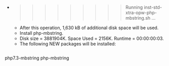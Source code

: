 * >>>>>>>>> Running inst-std-xtra-opw-php-mbstring.sh ...
  * After this operation, 1,630 kB of additional disk space will be used.
  * Install php-mbstring.
  * Disk size = 3881904K. Space Used = 2156K. Runtime = 00:00:00:03.
  * The following NEW packages will be installed:
  ```bash
php7.3-mbstring php-mbstring
  ```

